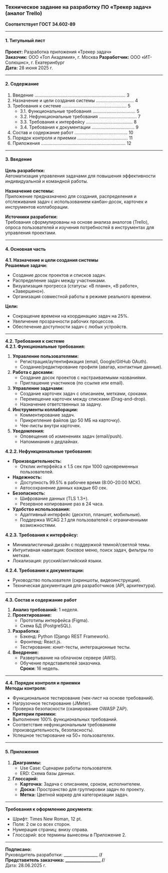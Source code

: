 ### Техническое задание на разработку ПО «Трекер задач» (аналог Trello)  
**Соответствует ГОСТ 34.602-89** 

---

#### **1. Титульный лист**  
**Проект:** Разработка приложения «Трекер задач»  
**Заказчик:** ООО «Топ Академия», г. Москва 
**Разработчик:** ООО «ИТ-Солюшнс», г. Екатеринбург  
**Дата:** 28 июня 2025 г.  

---

#### **2. Содержание**  
1. Введение ........................................................................ 3  
2. Назначение и цели создания системы .............................. 4  
3. Требования к системе ................................................... 5  
   - 3.1. Функциональные требования .................................. 5  
   - 3.2. Нефункциональные требования .............................. 7  
   - 3.3. Требования к интерфейсу ..................................... 8  
   - 3.4. Требования к документации .................................. 9  
4. Состав и содержание работ .......................................... 10  
5. Порядок контроля и приемки ........................................ 11  
6. Приложения ................................................................... 12  

---

#### **3. Введение**  
**Цель разработки:**  
Автоматизация управления задачами для повышения эффективности индивидуальной и командной работы.  

**Назначение системы:**  
Приложение предназначено для создания, распределения и отслеживания задач с использованием канбан-досок, карточек и инструментов коллаборации.  

**Источники разработки:**  
Требования сформулированы на основе анализа аналогов (Trello), опроса пользователей и изучения потребностей в инструментах для управления проектами.  

---

#### **4. Основная часть**  
**4.1. Назначение и цели создания системы**  
**Решаемые задачи:**  
- Создание досок проектов и списков задач.  
- Распределение задач между участниками.  
- Визуализация прогресса (статусы: «В плане», «В работе», «Завершено»).  
- Организация совместной работы в режиме реального времени.  

**Цели:**  
- Сокращение времени на координацию задач на 25%.  
- Увеличение прозрачности рабочих процессов.  
- Обеспечение доступности задач с любых устройств.  

---

**4.2. Требования к системе**  
**4.2.1. Функциональные требования:**  
1. **Управление пользователями:**  
   - Регистрация/аутентификация (email, Google/GitHub OAuth).  
   - Создание/редактирование профиля (аватар, контактные данные).  
2. **Работа с досками:**  
   - Создание досок проектов с настраиваемыми названиями.  
   - Приглашение участников (по ссылке или email).  
3. **Управление задачами:**  
   - Создание карточек задач с описанием, метками, сроками.  
   - Перемещение карточек между списками (Drag-and-drop).  
   - Назначение ответственных за задачу.  
4. **Инструменты коллаборации:**  
   - Комментирование задач.  
   - Прикрепление файлов (до 50 МБ на карточку).  
   - Чек-листы внутри карточек.  
5. **Уведомления:**  
   - Оповещения об изменениях задач (email/push).  
   - Напоминания о дедлайнах.  

**4.2.2. Нефункциональные требования:**  
- **Производительность:**  
  - Отклик интерфейса ≤ 1.5 сек при 1000 одновременных пользователей.  
- **Надежность:**  
  - Доступность 99.5% в рабочее время (8:00–20:00 МСК).  
  - Автосохранение данных каждые 60 сек.  
- **Безопасность:**  
  - Шифрование данных (TLS 1.3+).  
  - Резервное копирование раз в 24 часа.  
- **Удобство использования:**  
  - Адаптивный интерфейс (десктоп, планшет, мобильные).  
  - Поддержка WCAG 2.1 для пользователей с ограниченными возможностями.  

**4.2.3. Требования к интерфейсу:**  
- Минималистичный дизайн с поддержкой темной/светлой темы.  
- Интуитивная навигация: боковое меню, поиск задач, фильтры по меткам.  
- Локализация: русский/английский языки.  

**4.2.4. Требования к документации:**  
- Руководство пользователя (скриншоты, видеоинструкции).  
- Техническая документация для разработчиков (API, архитектура).  

---

**4.3. Состав и содержание работ**  
1. **Анализ требований:** 1 неделя.  
2. **Проектирование:**  
   - Прототипы интерфейса (Figma).  
   - Схема БД (PostgreSQL).  
3. **Разработка:**  
   - Бэкенд: Python (Django REST Framework).  
   - Фронтенд: React.js.  
   - Тестирование: юнит-тесты, интеграционные тесты.  
4. **Внедрение:**  
   - Развертывание на облачном сервере (AWS).  
   - Обучение представителей заказчика.  
**Сроки:** 16 недель.  

---

**4.4. Порядок контроля и приемки**  
**Методы контроля:**  
- Функциональное тестирование (чек-лист на основе требований).  
- Нагрузочное тестирование (JMeter).  
- Проверка безопасности (сканирование OWASP ZAP).  
**Критерии приемки:**  
- Выполнение 100% функциональных требований.  
- Соответствие нефункциональным требованиям (производительность, безопасность).  
- Успешное тестирование на 50+ пользователях.  

---

#### **5. Приложения**  
1. **Диаграммы:**  
   - Use Case: Сценарии работы пользователя.  
   - ERD: Схема базы данных.  
2. **Глоссарий:**  
   - **Карточка:** Задача с описанием, сроком, исполнителем.  
   - **Доска:** Пространство для группировки задач по проекту.  
   - **Метка:** Цветной маркер для категоризации задач.  

---

**Требования к оформлению документа:**  
- Шрифт: Times New Roman, 12 pt.  
- Поля: 2 см со всех сторон.  
- Нумерация страниц: внизу справа.  
- Глоссарий: все термины вынесены в Приложение 2.  

--- 
**Подписано:**  
Руководитель разработки: _________________ /____________/  
Представитель заказчика: _________________ /____________/  
Дата: 28.06.2025 г.
